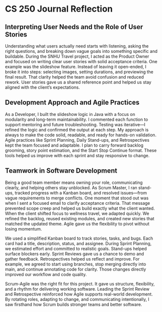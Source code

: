# CS 250 Journal Reflection

## Interpreting User Needs and the Role of User Stories
Understanding what users actually need starts with listening, asking the right questions, and breaking down vague goals into something specific and buildable. During the SNHU Travel project, I acted as the Product Owner and focused on writing clear user stories with solid acceptance criteria. One example was the slideshow feature. Instead of leaving it open-ended, I broke it into steps: selecting images, setting durations, and previewing the final result. That clarity helped the team avoid confusion and reduced rework. User stories gave us a shared reference point and helped us stay aligned with the client’s expectations.

## Development Approach and Agile Practices
As a Developer, I built the slideshow logic in Java with a focus on modularity and long-term maintainability. I commented each function to support mentoring and future troubleshooting. Testing was iterative—I refined the logic and confirmed the output at each step. My approach is always to make the code solid, readable, and ready for hands-on validation. Agile practices like Sprint Planning, Daily Stand-ups, and Retrospectives kept the team focused and adaptable. I plan to carry forward backlog grooming, story point estimation, and the Start Stop Continue format. These tools helped us improve with each sprint and stay responsive to change.

## Teamwork in Software Development
Being a good team member means owning your role, communicating clearly, and helping others stay unblocked. As Scrum Master, I ran stand-ups, tracked progress with a Kanban board, and resolved issues—from vague requirements to merge conflicts. One moment that stood out was when I sent a focused email to clarify acceptance criteria. That message prevented scope creep and helped us build exactly what the client wanted. When the client shifted focus to wellness travel, we adapted quickly. We refined the backlog, reused existing modules, and created new stories that matched the updated theme. Agile gave us the flexibility to pivot without losing momentum.

We used a simplified Kanban board to track stories, tasks, and bugs. Each card had a title, description, status, and assignee. During Sprint Planning, we estimated effort and committed to realistic goals. Stand-ups helped surface blockers early. Sprint Reviews gave us a chance to demo and gather feedback. Retrospectives helped us reflect and improve. For example, we agreed to start using branches, stop merging directly into main, and continue annotating code for clarity. Those changes directly improved our workflow and code quality.

Scrum-Agile was the right fit for this project. It gave us structure, flexibility, and a rhythm for delivering working software. Leading the Sprint Review and Retrospective reinforced how Agile supports real-world development. By rotating roles, adapting to change, and communicating intentionally, I saw firsthand how Scrum builds stronger teams and better software.
